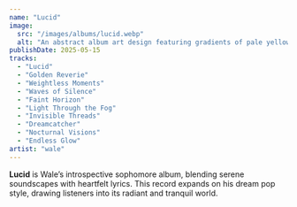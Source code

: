 ```yaml
---
name: "Lucid"
image:
  src: "/images/albums/lucid.webp"
  alt: "An abstract album art design featuring gradients of pale yellow and silver with smooth, flowing waves and subtle shimmering textures."
publishDate: 2025-05-15
tracks:
  - "Lucid"
  - "Golden Reverie"
  - "Weightless Moments"
  - "Waves of Silence"
  - "Faint Horizon"
  - "Light Through the Fog"
  - "Invisible Threads"
  - "Dreamcatcher"
  - "Nocturnal Visions"
  - "Endless Glow"
artist: "wale"
---
```


**Lucid** is Wale’s introspective sophomore album, blending serene soundscapes with heartfelt lyrics. This record expands on his dream pop style, drawing listeners into its radiant and tranquil world.
